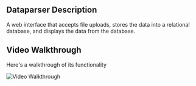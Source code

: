 ## Dataparser Description
A web interface that accepts file uploads, stores the data into a relational database, and displays the data from the database.

## Video Walkthrough 

Here's a walkthrough of its functionality

<img src='http://res.cloudinary.com/danlau168/image/upload/v1467508726/dataparser_gvpmj0.gif' title='Video Walkthrough' width='' alt='Video Walkthrough' />